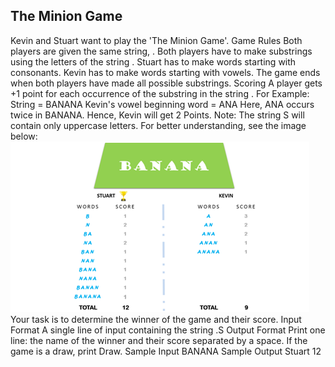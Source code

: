 ## The Minion Game

Kevin and Stuart want to play the 'The Minion Game'.
Game Rules
Both players are given the same string, .
Both players have to make substrings using the letters of the string .
Stuart has to make words starting with consonants.
Kevin has to make words starting with vowels.
The game ends when both players have made all possible substrings.
Scoring
A player gets +1 point for each occurrence of the substring in the string .
For Example:
String  = BANANA
Kevin's vowel beginning word = ANA
Here, ANA occurs twice in BANANA. Hence, Kevin will get 2 Points.
Note: The string S will contain only uppercase letters.
For better understanding, see the image below:
 ![Image of Question](https://github.com/snksam07/HackerRank_Solutions/blob/master/Capture1.png)
Your task is to determine the winner of the game and their score.
Input Format
A single line of input containing the string .S
Output Format
Print one line: the name of the winner and their score separated by a space.
If the game is a draw, print Draw.
Sample Input
BANANA
Sample Output
Stuart 12


